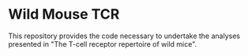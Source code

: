 # Wild Mouse TCR

This repository provides the code necessary to undertake the analyses presented in "The T-cell receptor repertoire of wild mice".
